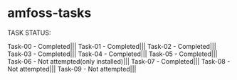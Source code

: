 # amfoss-tasks


TASK STATUS:

Task-00    -    Completed|||
Task-01    -    Completed|||
Task-02    -    Completed|||
Task-03    -    Completed|||
Task-04    -    Completed|||
Task-05    -    Completed|||
Task-06    -    Not attempted(only installed)|||
Task-07    -    Completed|||
Task-08    -    Not attempted|||
Task-09    -    Not attempted|||
